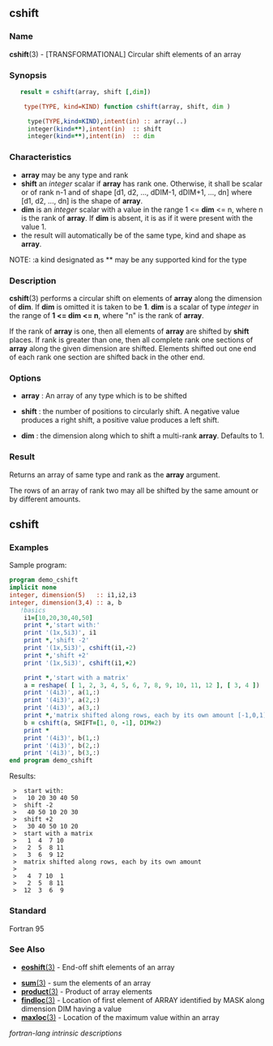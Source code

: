 ## cshift

### **Name**

**cshift**(3) - \[TRANSFORMATIONAL\] Circular shift elements of an array

### **Synopsis**

```fortran
   result = cshift(array, shift [,dim])
```

```fortran
    type(TYPE, kind=KIND) function cshift(array, shift, dim )

     type(TYPE,kind=KIND),intent(in) :: array(..)
     integer(kind=**),intent(in)  :: shift
     integer(kind=**),intent(in)  :: dim
```

### **Characteristics**

- **array** may be any type and rank
- **shift** an _integer_ scalar if **array** has rank one.
  Otherwise, it shall be scalar or of rank n-1 and of shape [d1, d2,
  ..., dDIM-1, dDIM+1, ..., dn] where [d1, d2, ..., dn] is the shape
  of **array**.
- **dim** is an _integer_ scalar with a value in the range 1 <= **dim**
  <= n, where n is the rank of **array**.
  If **dim** is absent, it is as if it were present with the value 1.
- the result will automatically be of the same type, kind and shape as **array**.

NOTE:
:a kind designated as \*\* may be any supported kind for the type

### **Description**

**cshift**(3) performs a circular shift on elements
of **array** along the dimension of **dim**. If **dim** is omitted it is
taken to be **1**. **dim** is a scalar of type _integer_ in the range of
**1 \<= dim \<= n**, where "n" is the rank of **array**.

If the rank of
**array** is one, then all elements of **array** are shifted by **shift**
places. If rank is greater than one, then all complete rank one sections
of **array** along the given dimension are shifted. Elements shifted
out one end of each rank one section are shifted back in the other end.

### **Options**

- **array**
  : An array of any type which is to be shifted

- **shift**
  : the number of positions to circularly shift. A negative value produces
  a right shift, a positive value produces a left shift.

- **dim**
  : the dimension along which to shift a multi-rank **array**. Defaults
  to 1.

### **Result**

Returns an array of same type and rank as the **array** argument.

The rows of an array of rank two may all be shifted by the same amount
or by different amounts.

## cshift

### **Examples**

Sample program:

```fortran
program demo_cshift
implicit none
integer, dimension(5)   :: i1,i2,i3
integer, dimension(3,4) :: a, b
   !basics
    i1=[10,20,30,40,50]
    print *,'start with:'
    print '(1x,5i3)', i1
    print *,'shift -2'
    print '(1x,5i3)', cshift(i1,-2)
    print *,'shift +2'
    print '(1x,5i3)', cshift(i1,+2)

    print *,'start with a matrix'
    a = reshape( [ 1, 2, 3, 4, 5, 6, 7, 8, 9, 10, 11, 12 ], [ 3, 4 ])
    print '(4i3)', a(1,:)
    print '(4i3)', a(2,:)
    print '(4i3)', a(3,:)
    print *,'matrix shifted along rows, each by its own amount [-1,0,1]'
    b = cshift(a, SHIFT=[1, 0, -1], DIM=2)
    print *
    print '(4i3)', b(1,:)
    print '(4i3)', b(2,:)
    print '(4i3)', b(3,:)
end program demo_cshift
```

Results:

```text
 >  start with:
 >   10 20 30 40 50
 >  shift -2
 >   40 50 10 20 30
 >  shift +2
 >   30 40 50 10 20
 >  start with a matrix
 >   1  4  7 10
 >   2  5  8 11
 >   3  6  9 12
 >  matrix shifted along rows, each by its own amount
 >
 >   4  7 10  1
 >   2  5  8 11
 >  12  3  6  9
```

### **Standard**

Fortran 95

### **See Also**

- [**eoshift**(3)](#eoshift) - End-off shift elements of an array
<!--
- [**cshift**(3)](#cshift) - Circular shift elements of an array
  -->
- [**sum**(3)](#sum) - sum the elements of an array
- [**product**(3)](#product) - Product of array elements
- [**findloc**(3)](#findloc) - Location of first element of ARRAY identified by MASK along dimension DIM having a value
- [**maxloc**(3)](#maxloc) - Location of the maximum value within an array

_fortran-lang intrinsic descriptions_
